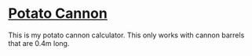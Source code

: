# [Potato Cannon](https://steater.github.io/potato-cannon/)

This is my potato cannon calculator.
This only works with cannon barrels that are 0.4m long.
